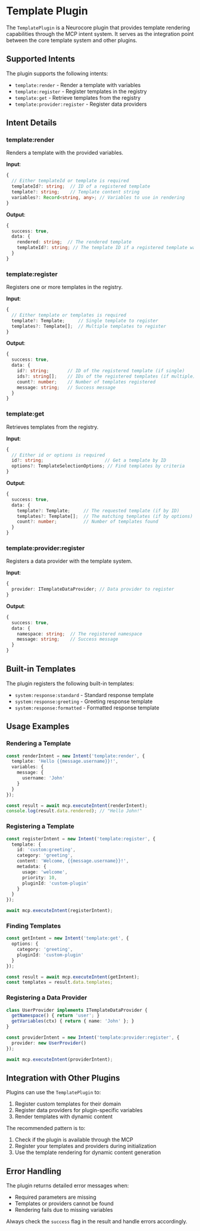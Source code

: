 # Template Plugin

The `TemplatePlugin` is a Neurocore plugin that provides template rendering capabilities through the MCP intent system. It serves as the integration point between the core template system and other plugins.

## Supported Intents

The plugin supports the following intents:

- `template:render` - Render a template with variables
- `template:register` - Register templates in the registry
- `template:get` - Retrieve templates from the registry
- `template:provider:register` - Register data providers

## Intent Details

### template:render

Renders a template with the provided variables.

**Input**:
```typescript
{
  // Either templateId or template is required
  templateId?: string;  // ID of a registered template
  template?: string;    // Template content string
  variables?: Record<string, any>; // Variables to use in rendering
}
```

**Output**:
```typescript
{
  success: true,
  data: {
    rendered: string;  // The rendered template
    templateId?: string; // The template ID if a registered template was used
  }
}
```

### template:register

Registers one or more templates in the registry.

**Input**:
```typescript
{
  // Either template or templates is required
  template?: Template;     // Single template to register
  templates?: Template[];  // Multiple templates to register
}
```

**Output**:
```typescript
{
  success: true,
  data: {
    id?: string;       // ID of the registered template (if single)
    ids?: string[];    // IDs of the registered templates (if multiple)
    count?: number;    // Number of templates registered
    message: string;   // Success message
  }
}
```

### template:get

Retrieves templates from the registry.

**Input**:
```typescript
{
  // Either id or options is required
  id?: string;                       // Get a template by ID
  options?: TemplateSelectionOptions; // Find templates by criteria
}
```

**Output**:
```typescript
{
  success: true,
  data: {
    template?: Template;     // The requested template (if by ID)
    templates?: Template[];  // The matching templates (if by options)
    count?: number;          // Number of templates found
  }
}
```

### template:provider:register

Registers a data provider with the template system.

**Input**:
```typescript
{
  provider: ITemplateDataProvider; // Data provider to register
}
```

**Output**:
```typescript
{
  success: true,
  data: {
    namespace: string;  // The registered namespace
    message: string;    // Success message
  }
}
```

## Built-in Templates

The plugin registers the following built-in templates:

- `system:response:standard` - Standard response template
- `system:response:greeting` - Greeting response template
- `system:response:formatted` - Formatted response template

## Usage Examples

### Rendering a Template

```typescript
const renderIntent = new Intent('template:render', {
  template: 'Hello {{message.username}}!',
  variables: {
    message: {
      username: 'John'
    }
  }
});

const result = await mcp.executeIntent(renderIntent);
console.log(result.data.rendered); // "Hello John!"
```

### Registering a Template

```typescript
const registerIntent = new Intent('template:register', {
  template: {
    id: 'custom:greeting',
    category: 'greeting',
    content: 'Welcome, {{message.username}}!',
    metadata: {
      usage: 'welcome',
      priority: 10,
      pluginId: 'custom-plugin'
    }
  }
});

await mcp.executeIntent(registerIntent);
```

### Finding Templates

```typescript
const getIntent = new Intent('template:get', {
  options: {
    category: 'greeting',
    pluginId: 'custom-plugin'
  }
});

const result = await mcp.executeIntent(getIntent);
const templates = result.data.templates;
```

### Registering a Data Provider

```typescript
class UserProvider implements ITemplateDataProvider {
  getNamespace() { return 'user'; }
  getVariables(ctx) { return { name: 'John' }; }
}

const providerIntent = new Intent('template:provider:register', {
  provider: new UserProvider()
});

await mcp.executeIntent(providerIntent);
```

## Integration with Other Plugins

Plugins can use the `TemplatePlugin` to:

1. Register custom templates for their domain
2. Register data providers for plugin-specific variables
3. Render templates with dynamic content

The recommended pattern is to:

1. Check if the plugin is available through the MCP
2. Register your templates and providers during initialization
3. Use the template rendering for dynamic content generation

## Error Handling

The plugin returns detailed error messages when:

- Required parameters are missing
- Templates or providers cannot be found
- Rendering fails due to missing variables

Always check the `success` flag in the result and handle errors accordingly. 